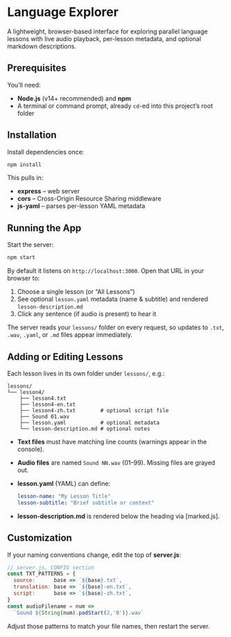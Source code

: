 # Language Explorer

A lightweight, browser-based interface for exploring parallel language lessons with live audio playback, per-lesson metadata, and optional markdown descriptions.

## Prerequisites

You’ll need:

- **Node.js** (v14+ recommended) and **npm**  
- A terminal or command prompt, already `cd`-ed into this project’s root folder  

## Installation

Install dependencies once:

```bash
npm install
```

This pulls in:

* **express** – web server
* **cors** – Cross-Origin Resource Sharing middleware
* **js-yaml** – parses per-lesson YAML metadata

## Running the App

Start the server:

```bash
npm start
```

By default it listens on `http://localhost:3000`. Open that URL in your browser to:

1. Choose a single lesson (or “All Lessons”)
2. See optional `lesson.yaml` metadata (name & subtitle) and rendered `lesson-description.md`
3. Click any sentence (if audio is present) to hear it

The server reads your `lessons/` folder on every request, so updates to `.txt`, `.wav`, `.yaml`, or `.md` files appear immediately.

## Adding or Editing Lessons

Each lesson lives in its own folder under `lessons/`, e.g.:

```
lessons/
└── lesson4/
    ├── lesson4.txt
    ├── lesson4-en.txt
    ├── lesson4-zh.txt        # optional script file
    ├── Sound 01.wav
    ├── lesson.yaml           # optional metadata
    └── lesson-description.md # optional notes
```

* **Text files** must have matching line counts (warnings appear in the console).
* **Audio files** are named `Sound NN.wav` (01–99). Missing files are grayed out.
* **lesson.yaml** (YAML) can define:

  ```yaml
  lesson-name: "My Lesson Title"
  lesson-subtitle: "Brief subtitle or context"
  ```
* **lesson-description.md** is rendered below the heading via \[marked.js].

## Customization

If your naming conventions change, edit the top of **server.js**:

```js
// server.js, CONFIG section
const TXT_PATTERNS = {
  source:      base => `${base}.txt`,
  translation: base => `${base}-en.txt`,
  script:      base => `${base}-zh.txt`,
}
const audioFilename = num =>
  `Sound ${String(num).padStart(2,'0')}.wav`
```

Adjust those patterns to match your file names, then restart the server.

